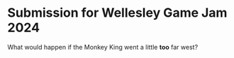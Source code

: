 # Submission for Wellesley Game Jam 2024  
What would happen if the Monkey King went a little **too** far west?
